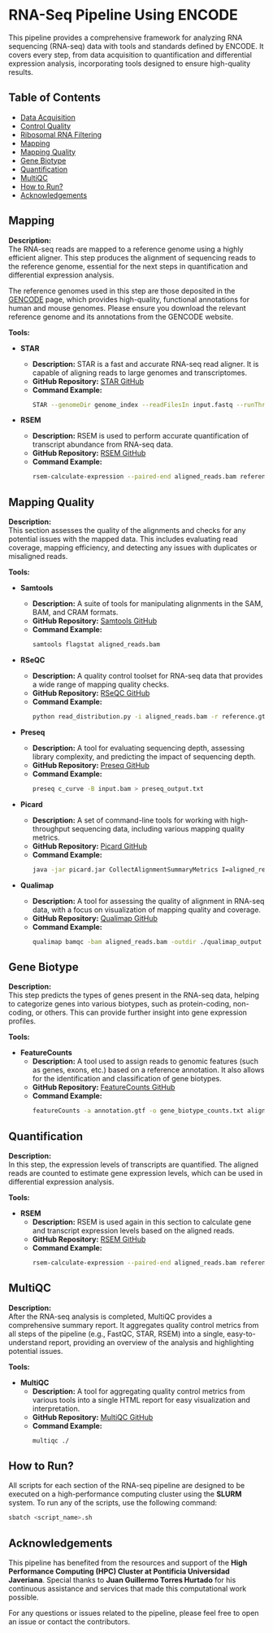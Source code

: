 # RNA-Seq Pipeline Using ENCODE

This pipeline provides a comprehensive framework for analyzing RNA sequencing (RNA-seq) data with tools and standards defined by ENCODE. It covers every step, from data acquisition to quantification and differential expression analysis, incorporating tools designed to ensure high-quality results. 

## Table of Contents
- [Data Acquisition](#data-acquisition)
- [Control Quality](#control-quality)
- [Ribosomal RNA Filtering](#ribosomal-rna-filtering)
- [Mapping](#mapping)
- [Mapping Quality](#mapping-quality)
- [Gene Biotype](#gene-biotype)
- [Quantification](#quantification)
- [MultiQC](#multiqc)
- [How to Run?](#how-to-run)
- [Acknowledgements](#acknowledgements)

## Mapping
**Description:**  
The RNA-seq reads are mapped to a reference genome using a highly efficient aligner. This step produces the alignment of sequencing reads to the reference genome, essential for the next steps in quantification and differential expression analysis.

The reference genomes used in this step are those deposited in the [GENCODE](https://www.gencodegenes.org/) page, which provides high-quality, functional annotations for human and mouse genomes. Please ensure you download the relevant reference genome and its annotations from the GENCODE website.

**Tools:**

- **STAR**  
  - **Description:** STAR is a fast and accurate RNA-seq read aligner. It is capable of aligning reads to large genomes and transcriptomes.  
  - **GitHub Repository:** [STAR GitHub](https://github.com/alexdobin/STAR)  
  - **Command Example:**  
    ```bash
    STAR --genomeDir genome_index --readFilesIn input.fastq --runThreadN 4 --outFileNamePrefix aligned_
    ```

- **RSEM**  
  - **Description:** RSEM is used to perform accurate quantification of transcript abundance from RNA-seq data.  
  - **GitHub Repository:** [RSEM GitHub](https://github.com/deweylab/RSEM)  
  - **Command Example:**  
    ```bash
    rsem-calculate-expression --paired-end aligned_reads.bam reference transcripts
    ```

## Mapping Quality
**Description:**  
This section assesses the quality of the alignments and checks for any potential issues with the mapped data. This includes evaluating read coverage, mapping efficiency, and detecting any issues with duplicates or misaligned reads.

**Tools:**

- **Samtools**  
  - **Description:** A suite of tools for manipulating alignments in the SAM, BAM, and CRAM formats.  
  - **GitHub Repository:** [Samtools GitHub](https://github.com/samtools/samtools)  
  - **Command Example:**  
    ```bash
    samtools flagstat aligned_reads.bam
    ```

- **RSeQC**  
  - **Description:** A quality control toolset for RNA-seq data that provides a wide range of mapping quality checks.  
  - **GitHub Repository:** [RSeQC GitHub](https://github.com/hasherm/seqc)  
  - **Command Example:**  
    ```bash
    python read_distribution.py -i aligned_reads.bam -r reference.gtf
    ```

- **Preseq**  
  - **Description:** A tool for evaluating sequencing depth, assessing library complexity, and predicting the impact of sequencing depth.  
  - **GitHub Repository:** [Preseq GitHub](https://github.com/smithlabcode/preseq)  
  - **Command Example:**  
    ```bash
    preseq c_curve -B input.bam > preseq_output.txt
    ```

- **Picard**  
  - **Description:** A set of command-line tools for working with high-throughput sequencing data, including various mapping quality metrics.  
  - **GitHub Repository:** [Picard GitHub](https://github.com/broadinstitute/picard)  
  - **Command Example:**  
    ```bash
    java -jar picard.jar CollectAlignmentSummaryMetrics I=aligned_reads.bam O=alignment_metrics.txt
    ```

- **Qualimap**  
  - **Description:** A tool for assessing the quality of alignment in RNA-seq data, with a focus on visualization of mapping quality and coverage.  
  - **GitHub Repository:** [Qualimap GitHub](https://github.com/ualib-ros/Qualimap)  
  - **Command Example:**  
    ```bash
    qualimap bamqc -bam aligned_reads.bam -outdir ./qualimap_output
    ```

## Gene Biotype
**Description:**  
This step predicts the types of genes present in the RNA-seq data, helping to categorize genes into various biotypes, such as protein-coding, non-coding, or others. This can provide further insight into gene expression profiles.

**Tools:**

- **FeatureCounts**  
  - **Description:** A tool used to assign reads to genomic features (such as genes, exons, etc.) based on a reference annotation. It also allows for the identification and classification of gene biotypes.  
  - **GitHub Repository:** [FeatureCounts GitHub](https://github.com/subreadteam/subread)  
  - **Command Example:**  
    ```bash
    featureCounts -a annotation.gtf -o gene_biotype_counts.txt aligned_reads.bam
    ```

## Quantification
**Description:**  
In this step, the expression levels of transcripts are quantified. The aligned reads are counted to estimate gene expression levels, which can be used in differential expression analysis.

**Tools:**

- **RSEM**  
  - **Description:** RSEM is used again in this section to calculate gene and transcript expression levels based on the aligned reads.  
  - **GitHub Repository:** [RSEM GitHub](https://github.com/deweylab/RSEM)  
  - **Command Example:**  
    ```bash
    rsem-calculate-expression --paired-end aligned_reads.bam reference transcripts
    ```

## MultiQC
**Description:**  
After the RNA-seq analysis is completed, MultiQC provides a comprehensive summary report. It aggregates quality control metrics from all steps of the pipeline (e.g., FastQC, STAR, RSEM) into a single, easy-to-understand report, providing an overview of the analysis and highlighting potential issues.

**Tools:**

- **MultiQC**  
  - **Description:** A tool for aggregating quality control metrics from various tools into a single HTML report for easy visualization and interpretation.  
  - **GitHub Repository:** [MultiQC GitHub](https://github.com/ewels/MultiQC)  
  - **Command Example:**  
    ```bash
    multiqc ./
    ```

## How to Run?

All scripts for each section of the RNA-seq pipeline are designed to be executed on a high-performance computing cluster using the **SLURM** system. To run any of the scripts, use the following command:

```bash
sbatch <script_name>.sh
```

## Acknowledgements

This pipeline has benefited from the resources and support of the **High Performance Computing (HPC) Cluster at Pontificia Universidad Javeriana**. Special thanks to **Juan Guillermo Torres Hurtado** for his continuous assistance and services that made this computational work possible.

For any questions or issues related to the pipeline, please feel free to open an issue or contact the contributors.

